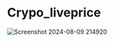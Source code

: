 
# Crypo_liveprice
![Screenshot 2024-08-09 214920](https://github.com/user-attachments/assets/7478f5ef-11a9-49c1-9bc0-0a50e6283b27)
